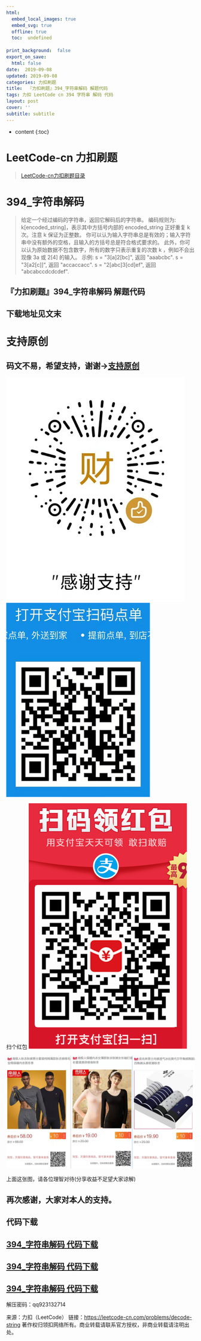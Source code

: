 ```yaml
---
html:
  embed_local_images: true
  embed_svg: true
  offline: true
  toc:  undefined

print_background:  false
export_on_save:
  html: false
date:  2019-09-08
updated: 2019-09-08
categories: 力扣刷题
title:  『力扣刷题』394_字符串解码 解题代码
tags: 力扣 LeetCode cn 394 字符串 解码 代码
layout: post
cover: ''
subtitle: subtitle
---
```



* content
{:toc}

# LeetCode-cn 力扣刷题

> [LeetCode-cn力扣刷题目录](https://blog.csdn.net/qq923132714/article/details/100620434 "LeetCode-cn力扣刷题目录")


# 394_字符串解码

> 给定一个经过编码的字符串，返回它解码后的字符串。
编码规则为: k[encoded_string]，表示其中方括号内部的 encoded_string 正好重复 k 次。注意 k 保证为正整数。
你可以认为输入字符串总是有效的；输入字符串中没有额外的空格，且输入的方括号总是符合格式要求的。
此外，你可以认为原始数据不包含数字，所有的数字只表示重复的次数 k ，例如不会出现像 3a 或 2[4] 的输入。
示例:
s = "3[a]2[bc]", 返回 "aaabcbc".
s = "3[a2[c]]", 返回 "accaccacc".
s = "2[abc]3[cd]ef", 返回 "abcabccdcdcdef".




## 『力扣刷题』394_字符串解码 解题代码


## 下载地址见文末

# 支持原创


## 码文不易，希望支持，谢谢->**[支持原创](http://blog.csdn.net/qq923132714/article/details/79399145)**
![微信支付](https://raw.githubusercontent.com/923132714/my_picture/master/blog/support/weixin.png)![微信支付](https://raw.githubusercontent.com/923132714/my_picture/master/blog/support/支付宝.png)

扫个红包
![扫个红包](https://raw.githubusercontent.com/923132714/my_picture/master/blog/support/扫码领红包.png "扫码领红包")

![福利](https://github.com/923132714/my_picture/blob/master/blog/support/%E7%A6%8F%E5%88%A9.png?raw=true "福利")

上面这张图，请各位理智对待(分享收益不足望大家谅解)

## 再次感谢，大家对本人的支持。


## **代码下载**

## [394_字符串解码 代码下载](http://gestyy.com/w4ulqj "394_字符串解码 代码下载")

## [394_字符串解码 代码下载](http://eunsetee.com/5BK6 "394_字符串解码 代码下载")

## [394_字符串解码 代码下载](http://u16848854.ctfile.net/fs/16848854-396935393 "394_字符串解码 代码下载")


解压密码：qq923132714

来源：力扣（LeetCode）
链接：https://leetcode-cn.com/problems/decode-string
著作权归领扣网络所有。商业转载请联系官方授权，非商业转载请注明出处。
